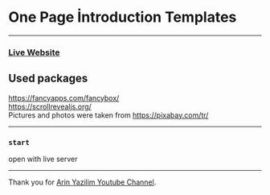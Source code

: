 # One Page İntroduction Templates

<hr/>

### [Live Website](https://rasulsonmez.github.io/onePageTemplate/)

## Used packages

https://fancyapps.com/fancybox/
<br/>
https://scrollrevealjs.org/
<br/>
Pictures and photos were taken from https://pixabay.com/tr/
<hr/>

### `start`

open with live server

<hr/>

Thank you for  [Arin Yazilim Youtube Channel](https://www.youtube.com/c/ArinYazilim/featured).